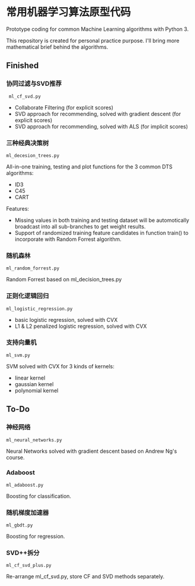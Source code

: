 # 常用机器学习算法原型代码 

Prototype coding for common Machine Learning algorithms with Python 3. 

This repository is created for personal practice purpose. I'll bring more mathematical brief behind the algorithms.

## Finished
### 协同过滤与SVD推荐
` ml_cf_svd.py`
 
- Collaborate Filtering (for explicit scores)
- SVD approach for recommending, solved with gradient descent (for explicit scores)
- SVD approach for recommending, solved with ALS (for implicit scores)

### 三种经典决策树
`ml_decesion_trees.py`

All-in-one training, testing and plot functions for the 3 common DTS algorithms:
- ID3
- C45
- CART

Features:
- Missing values in both training and testing dataset will be automotically broadcast into all sub-branches to get weight results.
- Support of randomized training feature candidates in function train() to incorporate with Random Forrest algorithm.

### 随机森林 
`ml_random_forrest.py`

Random Forrest based on ml_decision_trees.py

### 正则化逻辑回归
`ml_logistic_regression.py`

- basic logistic regression, solved with CVX
- L1 & L2 penalized logistic regression, solved with CVX

### 支持向量机
`ml_svm.py`

SVM solved with CVX for 3 kinds of kernels:
- linear kernel
- gaussian kernel
- polynomial kernel

## To-Do 
### 神经网络
`ml_neural_networks.py`

Neural Networks solved with gradient descent based on Andrew Ng's course.

### Adaboost 
`ml_adaboost.py`

Boosting for classification.

### 随机梯度加速器
`ml_gbdt.py`

Boosting for regression.

### SVD++拆分 
`ml_cf_svd_plus.py`

Re-arrange ml_cf_svd.py, store CF and SVD methods separately.
